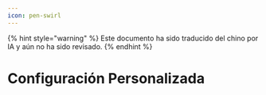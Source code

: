 ```yaml
---
icon: pen-swirl
---
```


{% hint style="warning" %}
Este documento ha sido traducido del chino por IA y aún no ha sido revisado.
{% endhint %}

# Configuración Personalizada